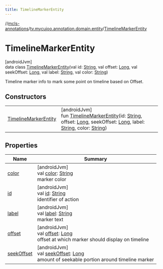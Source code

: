 ```yaml
---
title: TimelineMarkerEntity
---
```

//[mcls-annotations](../../../index.html)/[tv.mycujoo.annotation.domain.entity](../index.html)/[TimelineMarkerEntity](index.html)



# TimelineMarkerEntity



[androidJvm]\
data class [TimelineMarkerEntity](index.html)(val id: [String](https://kotlinlang.org/api/latest/jvm/stdlib/kotlin/-string/index.html), val offset: [Long](https://kotlinlang.org/api/latest/jvm/stdlib/kotlin/-long/index.html), val seekOffset: [Long](https://kotlinlang.org/api/latest/jvm/stdlib/kotlin/-long/index.html), val label: [String](https://kotlinlang.org/api/latest/jvm/stdlib/kotlin/-string/index.html), val color: [String](https://kotlinlang.org/api/latest/jvm/stdlib/kotlin/-string/index.html))

Timeline marker info to mark some point on timeline based on Offset.



## Constructors


| | |
|---|---|
| [TimelineMarkerEntity](-timeline-marker-entity.html) | [androidJvm]<br>fun [TimelineMarkerEntity](-timeline-marker-entity.html)(id: [String](https://kotlinlang.org/api/latest/jvm/stdlib/kotlin/-string/index.html), offset: [Long](https://kotlinlang.org/api/latest/jvm/stdlib/kotlin/-long/index.html), seekOffset: [Long](https://kotlinlang.org/api/latest/jvm/stdlib/kotlin/-long/index.html), label: [String](https://kotlinlang.org/api/latest/jvm/stdlib/kotlin/-string/index.html), color: [String](https://kotlinlang.org/api/latest/jvm/stdlib/kotlin/-string/index.html)) |


## Properties


| Name | Summary |
|---|---|
| [color](color.html) | [androidJvm]<br>val [color](color.html): [String](https://kotlinlang.org/api/latest/jvm/stdlib/kotlin/-string/index.html)<br>marker color |
| [id](id.html) | [androidJvm]<br>val [id](id.html): [String](https://kotlinlang.org/api/latest/jvm/stdlib/kotlin/-string/index.html)<br>identifier of action |
| [label](label.html) | [androidJvm]<br>val [label](label.html): [String](https://kotlinlang.org/api/latest/jvm/stdlib/kotlin/-string/index.html)<br>marker text |
| [offset](offset.html) | [androidJvm]<br>val [offset](offset.html): [Long](https://kotlinlang.org/api/latest/jvm/stdlib/kotlin/-long/index.html)<br>offset at which marker should display on timeline |
| [seekOffset](seek-offset.html) | [androidJvm]<br>val [seekOffset](seek-offset.html): [Long](https://kotlinlang.org/api/latest/jvm/stdlib/kotlin/-long/index.html)<br>amount of seekable portion around timeline marker |

